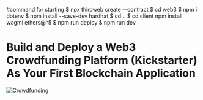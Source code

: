 #command for starting
$ npx thirdweb create --contract
$ cd web3
$ npm i dotenv
$ npm install --save-dev hardhat
$ cd ..
$ cd client
npm install wagmi ethers@^5
$ npm run deploy
$ npm run dev

# Build and Deploy a Web3 Crowdfunding Platform (Kickstarter) As Your First Blockchain Application

![Crowdfunding](https://i.ibb.co/k6pj0Qt/htum-6.png)

